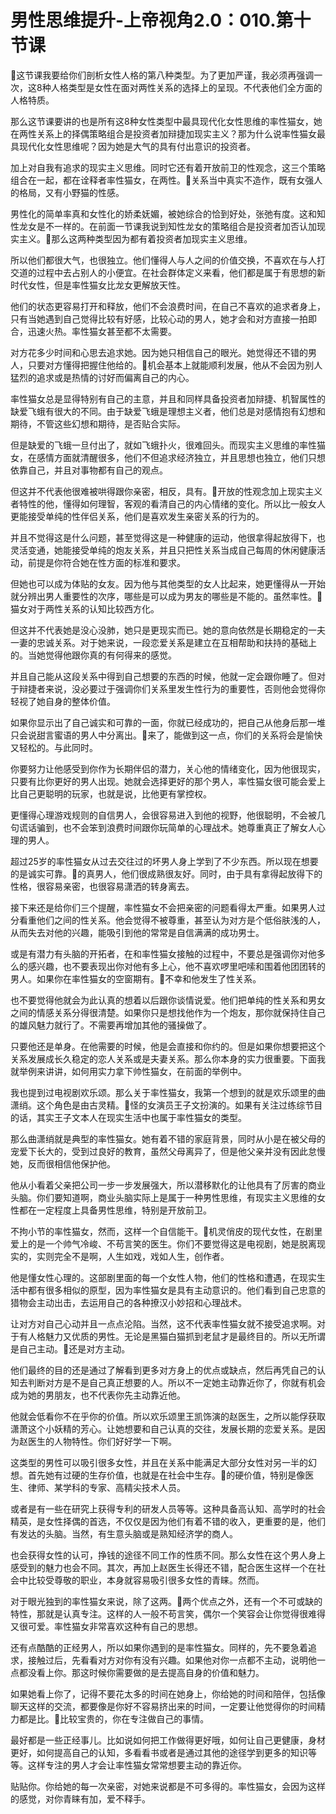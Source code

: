 # 男性思维提升-上帝视角2.0：010.第十节课

🎼这节课我要给你们剖析女性人格的第八种类型。为了更加严谨，我必须再强调一次，这8种人格类型是女性在面对两性关系的选择上的呈现。不代表他们全方面的人格特质。

那么这节课要讲的也是所有这8种女性类型中最具现代化女性思维的率性猫女，她在两性关系上的择偶策略组合是投资者加辩捷加现实主义？那为什么说率性猫女最具现代化女性思维呢？因为她是大气的具有付出意识的投资者。

加上对自我有追求的现实主义思维。同时它还有着开放前卫的性观念，这三个策略组合在一起，都在诠释者率性猫女，在两性。🎼关系当中真实不造作，既有女强人的格局，又有小野猫的性感。

男性化的简单率真和女性化的娇柔妩媚，被她综合的恰到好处，张弛有度。这和知性龙女是不一样的。在前面一节课我说到知性龙女的策略组合是投资者加否认加现实主义。🎼那么这两种类型因为都有着投资者加现实主义思维。

所以他们都很大气，也很独立。他们懂得人与人之间的价值交换，不喜欢在与人打交道的过程中去占别人的小便宜。在社会群体定义来看，他们都是属于有思想的新时代女性，但是率性猫女比龙女更解放天性。

他们的状态更容易打开和释放，他们不会浪费时间，在自己不喜欢的追求者身上，只有当她遇到自己觉得比较有好感，比较心动的男人，她才会和对方直接一拍即合，迅速火热。率性猫女甚至都不太需要。

对方花多少时间和心思去追求她。因为她只相信自己的眼光。她觉得还不错的男人，只要对方懂得把握住他给的。🎼机会基本上就能顺利发展，他从不会因为别人猛烈的追求或是热情的讨好而偏离自己的内心。

率性猫女总是显得特别有自己的主意，并且和同样具备投资者加辩捷、机智属性的缺爱飞蛾有很大的不同。由于缺爱飞蛾是理想主义者，他们总是对感情抱有幻想和期待，不管这些幻想和期待，是否贴合实际。

但是缺爱的飞蛾一旦付出了，就如飞蛾扑火，很难回头。而现实主义思维的率性猫女，在感情方面就清醒很多，他们不但追求经济独立，并且思想也独立，他们只想依靠自己，并且对事物都有自己的观点。

但这并不代表他很难被哄得跟你亲密，相反，具有。🎼开放的性观念加上现实主义者特性的他，懂得如何理智，客观的看清自己的内心情绪的变化。所以比一般女人更能接受单纯的性伴侣关系，他们是喜欢发生亲密关系的行为的。

并且不觉得这是什么问题，甚至觉得这是一种健康的运动，他很拿得起放得下，也灵活变通，她能接受单纯的炮友关系，并且只把性关系当成自己每周的休闲健康活动，前提是你符合她在性方面的标准和要求。

但她也可以成为体贴的女友。因为他与其他类型的女人比起来，她更懂得从一开始就分辨出男人重要性的次序，哪些是可以成为男友的哪些是不能的。虽然率性。🎼猫女对于两性关系的认知比较西方化。

但这并不代表她是没心没肺，她只是更现实而已。她的意向依然是长期稳定的一夫一妻的忠诚关系。对于她来说，一段恋爱关系是建立在互相帮助和扶持的基础上的。当她觉得他跟你真的有何得来的感觉。

并且自己能从这段关系中得到自己想要的东西的时候，他就一定会跟你睡了。但对于辩捷者来说，没必要过于强调你们关系里发生性行为的重要性，否则他会觉得你轻视了她自身的整体价值。

如果你显示出了自己诚实和可靠的一面，你就已经成功的，把自己从他身后那一堆只会说甜言蜜语的男人中分离出。🎼来了，能做到这一点，你们的关系将会是愉快又轻松的。与此同时。

你要努力让他感受到你作为长期伴侣的潜力，关心他的情绪变化，因为他很现实，只要有比你更好的男人出现。她就会选择更好的那个男人，率性猫女很可能会爱上比自己更聪明的玩家，也就是说，比他更有掌控权。

更懂得心理游戏规则的自信男人，会很容易进入到他的视野，他很聪明，不会被几句谎话骗到，也不会笨到浪费时间跟你玩简单的心理战术。她尊重真正了解女人心理的男人。

超过25岁的率性猫女从过去交往过的坏男人身上学到了不少东西。所以现在想要的是诚实可靠。🎼的真男人，他们很成熟很友好。同时，由于具有拿得起放得下的性格，很容易亲密，也很容易潇洒的转身离去。

接下来还是给你们三个提醒，率性猫女不会把亲密的问题看得太严重。如果男人过分看重他们之间的性关系。他会觉得不被尊重，甚至认为对方是个低俗肤浅的人，从而失去对他的兴趣，能吸引到他的常常是自信满满的成功男士。

或是有潜力有头脑的开拓者，在和率性猫女接触的过程中，不要总是强调你对他多么的感兴趣，也不要表现出你对他有多上心，他不喜欢啰里吧嗦和围着他团团转的男人。如果你在率性猫女的空窗期有。🎼不幸和他发生了性关系。

也不要觉得他就会为此认真的想着以后跟你谈情说爱。他们把单纯的性关系和男女之间的情感关系分得很清楚。如果你只是想找他作为一个炮友，那你就保持住自己的雄风魅力就行了。不需要再增加其他的骚操做了。

只要他还是单身。在他需要的时候，他是会直接和你约的。但是如果你想要把这个关系发展成长久稳定的恋人关系或是夫妻关系。那么你本身的实力很重要。下面我就举例来讲讲，如何用实力拿下帅性猫女，在前面的举例中。

我也提到过电视剧欢乐颂。那么关于率性猫女，我第一个想到的就是欢乐颂里的曲潇绡。这个角色是由古灵精。🎼怪的女演员王子文扮演的。如果有关注过练综节目的话，其实王子文本人在现实生活中也属于率性猫女的类型。

那么曲潇绡就是典型的率性猫女。她有着不错的家庭背景，同时从小是在被父母的宠爱下长大的，受到过良好的教育，虽然父母离异了，但是他父亲并没有因此怠慢她，反而很相信他保护他。

他从小看着父亲把公司一步一步发展强大，所以潜移默化的让他具有了厉害的商业头脑。你们要知道啊，商业头脑实际上是属于一种男性思维，有现实主义思维的女性都在一定程度上具备男性思维，特别是开放前卫。

不拘小节的率性猫女，然而，这样一个自信能干。🎼机灵俏皮的现代女性，在剧里爱上的是一个帅气冷峻、不苟言笑的医生。你们不要觉得这是电视剧，她是脱离现实的，实则完全不是啊，人生如戏，戏如人生，创作者。

他是懂女性心理的。这部剧里面的每一个女性人物，他们的性格和遭遇，在现实生活中都有很多相似的原型，因为率性猫女是具有主动意识的。他们看到自己忠意的猎物会主动出击，去运用自己的各种撩汉小妙招和心理战术。

让对方对自己心动并且一点点沦陷。当然，这不代表率性猫女就不接受追求啊。对于有人格魅力又优质的男性。无论是黑猫白猫抓到老鼠才是最终目的。所以无所谓是自己主动。🎼还是对方主动。

他们最终的目的还是通过了解看到更多对方身上的优点或缺点，然后再凭自己的认知去判断对方是不是自己真正想要的人。所以不一定她主动靠近你了，你就有机会成为她的男朋友，也不代表你先主动靠近他。

他就会低看你不在乎你的价值。所以欢乐颂里王凯饰演的赵医生，之所以能俘获取潇萧这个小妖精的芳心。让她想要和自己认真的交往，发展长期的恋爱关系。是因为赵医生的人物特性。你们好好学一下啊。

这类型的男性可以吸引很多女性，并且在关系中能满足大部分女性对另一半的幻想。首先她有过硬的生存价值，也就是在社会中生存。🎼的硬价值，特别是像医生、律师、某学科的专家、高精尖技术人员。

或者是有一些在研究上获得专利的研发人员等等。这种具备高认知、高学时的社会精英，是女性择偶的首选，不仅仅是因为他们有着不错的收入，更重要的是，他们有发达的头脑。当然，有生意头脑或是熟知经济学的商人。

也会获得女性的认可，挣钱的途径不同工作的性质不同。那么女性在这个男人身上感受到的魅力也会不同。其次，再加上赵医生长得还不错，配合医生这样一个在社会中比较受尊敬的职业，本身就容易吸引很多女性的青睐。然而。

对于眼光独到的率性猫女来说，除了这两。🎼两个优点之外，还有一个不可或缺的特性，那就是认真专注。这样的人一般不苟言笑，偶尔一个笑容会让你觉得很难得又很可爱。率性猫女非常喜欢这种有自己的思想。

还有点酷酷的正经男人，所以如果你遇到的是率性猫女。同样的，先不要急着追求，接触过后，先看看对方对你有没有兴趣。如果他对你一点都不主动，说明他一点都没看上你。那这时候你需要做的是去提高自身的价值和魅力。

如果她看上你了，记得不要花太多的时间在她身上，你给她的时间和陪伴，包括像聊天这样的交流，都要像是你好不容易挤出来的时间，一定要让他觉得你的时间精力都是比。🎼比较宝贵的，你在专注做自己的事情。

最好都是一些正经事儿。比如说如何把工作做得更好哦，如何让自己更健康，身材更好，如何提高自己的认知，多看看书或者是通过其他的途径学到更多的知识等等。这样专注的男人才会让率性猫女常常想要主动的靠近你。

贴贴你。你给她的每一次亲密，对她来说都是不可多得的。率性猫女，会因为这样的感觉，对你青睐有加，爱不释手。

